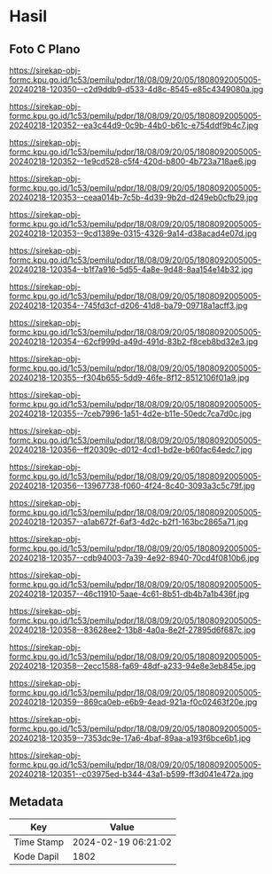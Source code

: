 # Hasil

## Foto C Plano

https://sirekap-obj-formc.kpu.go.id/1c53/pemilu/pdpr/18/08/09/20/05/1808092005005-20240218-120350--c2d9ddb9-d533-4d8c-8545-e85c4349080a.jpg

https://sirekap-obj-formc.kpu.go.id/1c53/pemilu/pdpr/18/08/09/20/05/1808092005005-20240218-120352--ea3c44d9-0c9b-44b0-b61c-e754ddf9b4c7.jpg

https://sirekap-obj-formc.kpu.go.id/1c53/pemilu/pdpr/18/08/09/20/05/1808092005005-20240218-120352--1e9cd528-c5f4-420d-b800-4b723a718ae6.jpg

https://sirekap-obj-formc.kpu.go.id/1c53/pemilu/pdpr/18/08/09/20/05/1808092005005-20240218-120353--ceaa014b-7c5b-4d39-9b2d-d249eb0cfb29.jpg

https://sirekap-obj-formc.kpu.go.id/1c53/pemilu/pdpr/18/08/09/20/05/1808092005005-20240218-120353--9cd1389e-0315-4326-9a14-d38acad4e07d.jpg

https://sirekap-obj-formc.kpu.go.id/1c53/pemilu/pdpr/18/08/09/20/05/1808092005005-20240218-120354--b1f7a916-5d55-4a8e-9d48-8aa154e14b32.jpg

https://sirekap-obj-formc.kpu.go.id/1c53/pemilu/pdpr/18/08/09/20/05/1808092005005-20240218-120354--745fd3cf-d206-41d8-ba79-09718a1acff3.jpg

https://sirekap-obj-formc.kpu.go.id/1c53/pemilu/pdpr/18/08/09/20/05/1808092005005-20240218-120354--62cf999d-a49d-491d-83b2-f8ceb8bd32e3.jpg

https://sirekap-obj-formc.kpu.go.id/1c53/pemilu/pdpr/18/08/09/20/05/1808092005005-20240218-120355--f304b655-5dd9-46fe-8f12-8512106f01a9.jpg

https://sirekap-obj-formc.kpu.go.id/1c53/pemilu/pdpr/18/08/09/20/05/1808092005005-20240218-120355--7ceb7996-1a51-4d2e-b11e-50edc7ca7d0c.jpg

https://sirekap-obj-formc.kpu.go.id/1c53/pemilu/pdpr/18/08/09/20/05/1808092005005-20240218-120356--ff20309c-d012-4cd1-bd2e-b60fac64edc7.jpg

https://sirekap-obj-formc.kpu.go.id/1c53/pemilu/pdpr/18/08/09/20/05/1808092005005-20240218-120356--13967738-f060-4f24-8c40-3093a3c5c79f.jpg

https://sirekap-obj-formc.kpu.go.id/1c53/pemilu/pdpr/18/08/09/20/05/1808092005005-20240218-120357--a1ab672f-6af3-4d2c-b2f1-163bc2865a71.jpg

https://sirekap-obj-formc.kpu.go.id/1c53/pemilu/pdpr/18/08/09/20/05/1808092005005-20240218-120357--cdb94003-7a39-4e92-8940-70cd4f0810b6.jpg

https://sirekap-obj-formc.kpu.go.id/1c53/pemilu/pdpr/18/08/09/20/05/1808092005005-20240218-120357--46c11910-5aae-4c61-8b51-db4b7a1b436f.jpg

https://sirekap-obj-formc.kpu.go.id/1c53/pemilu/pdpr/18/08/09/20/05/1808092005005-20240218-120358--83628ee2-13b8-4a0a-8e2f-27895d6f687c.jpg

https://sirekap-obj-formc.kpu.go.id/1c53/pemilu/pdpr/18/08/09/20/05/1808092005005-20240218-120358--2ecc1588-fa69-48df-a233-94e8e3eb845e.jpg

https://sirekap-obj-formc.kpu.go.id/1c53/pemilu/pdpr/18/08/09/20/05/1808092005005-20240218-120359--869ca0eb-e6b9-4ead-921a-f0c02463f20e.jpg

https://sirekap-obj-formc.kpu.go.id/1c53/pemilu/pdpr/18/08/09/20/05/1808092005005-20240218-120359--7353dc9e-17a6-4baf-89aa-a193f6bce6b1.jpg

https://sirekap-obj-formc.kpu.go.id/1c53/pemilu/pdpr/18/08/09/20/05/1808092005005-20240218-120351--c03975ed-b344-43a1-b599-ff3d041e472a.jpg


## Metadata

| Key        | Value               |
| ---------- | ------------------- |
| Time Stamp | 2024-02-19 06:21:02 |
| Kode Dapil | 1802                |



